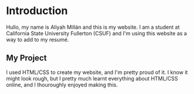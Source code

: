 # Introduction

Hullo, my name is Aliyah Millán and this is my website.
I am a student at California State University Fullerton (CSUF)
and I'm using this website as a way to add to my resumé.

## My Project

I used HTML/CSS to create my website, and I'm pretty proud of it.
I know it might look rough, but I pretty much learnt everything
about HTML/CSS online, and I thouroughly enjoyed making this.
